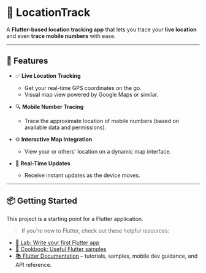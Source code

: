 # 📍 LocationTrack

A **Flutter-based location tracking app** that lets you trace your **live location** and even **trace mobile numbers** with ease.

---

## 🚀 Features

- ✅ **Live Location Tracking**
    - Get your real-time GPS coordinates on the go.
    - Visual map view powered by Google Maps or similar.

- 🔍 **Mobile Number Tracing**
    - Trace the approximate location of mobile numbers (based on available data and permissions).

- 🌐 **Interactive Map Integration**
    - View your or others' location on a dynamic map interface.

- 🔔 **Real-Time Updates**
    - Receive instant updates as the device moves.

---

## 📦 Getting Started

This project is a starting point for a Flutter application.

> If you're new to Flutter, check out these helpful resources:

- [🧪 Lab: Write your first Flutter app](https://docs.flutter.dev/get-started/codelab)
- [🍳 Cookbook: Useful Flutter samples](https://docs.flutter.dev/cookbook)
- [📚 Flutter Documentation](https://docs.flutter.dev/) – tutorials, samples, mobile dev guidance, and API reference.


